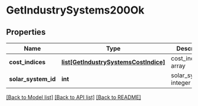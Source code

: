 # GetIndustrySystems200Ok

## Properties
Name | Type | Description | Notes
------------ | ------------- | ------------- | -------------
**cost_indices** | [**list[GetIndustrySystemsCostIndice]**](GetIndustrySystemsCostIndice.md) | cost_indices array | 
**solar_system_id** | **int** | solar_system_id integer | 

[[Back to Model list]](../README.md#documentation-for-models) [[Back to API list]](../README.md#documentation-for-api-endpoints) [[Back to README]](../README.md)


